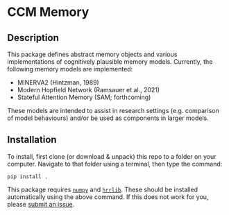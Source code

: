 # CCM Memory
## Description
This package defines abstract memory objects and various implementations of cognitively plausible memory models. Currently, the following memory models are implemented:
- MINERVA2 (Hintzman, 1989) 
- Modern Hopfield Network (Ramsauer et al., 2021)
- Stateful Attention Memory (SAM; forthcoming)

These models are intended to assist in research settings (e.g. comparison of model behaviours) and/or be used as components in larger models.

## Installation
To install, first clone (or download & unpack) this repo to a folder on your computer. Navigate to that folder using a terminal, then type the command:

    pip install .

This package requires [``numpy``](https://pypi.org/project/numpy/) and [``hrrlib``](https://github.com/ren-oz/hrrlib). These should be installed automatically using the above command. If this does not work for you, please [submit an issue](https://github.com/ren-oz/ccm_memory/issues).

